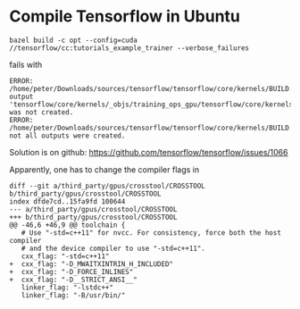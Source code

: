 # Compile Tensorflow in Ubuntu

    bazel build -c opt --config=cuda //tensorflow/cc:tutorials_example_trainer --verbose_failures
    
fails with

    ERROR: /home/peter/Downloads/sources/tensorflow/tensorflow/core/kernels/BUILD:1664:1: output 'tensorflow/core/kernels/_objs/training_ops_gpu/tensorflow/core/kernels/training_ops_gpu.cu.o' was not created.
    ERROR: /home/peter/Downloads/sources/tensorflow/tensorflow/core/kernels/BUILD:1664:1: not all outputs were created.
    
Solution is on github: https://github.com/tensorflow/tensorflow/issues/1066

Apparently, one has to change the compiler flags in 


    diff --git a/third_party/gpus/crosstool/CROSSTOOL b/third_party/gpus/crosstool/CROSSTOOL
    index dfde7cd..15fa9fd 100644
    --- a/third_party/gpus/crosstool/CROSSTOOL
    +++ b/third_party/gpus/crosstool/CROSSTOOL
    @@ -46,6 +46,9 @@ toolchain {
       # Use "-std=c++11" for nvcc. For consistency, force both the host compiler
       # and the device compiler to use "-std=c++11".
       cxx_flag: "-std=c++11"
    +  cxx_flag: "-D_MWAITXINTRIN_H_INCLUDED"
    +  cxx_flag: "-D_FORCE_INLINES"
    +  cxx_flag: "-D__STRICT_ANSI__"
       linker_flag: "-lstdc++"
       linker_flag: "-B/usr/bin/"
